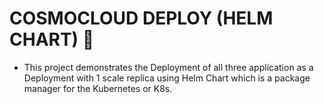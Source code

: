 # COSMOCLOUD DEPLOY (HELM CHART) 🚀

- This project demonstrates the Deployment of all three application as a Deployment with 1 scale replica using Helm Chart which is a package manager for the Kubernetes or K8s. 
